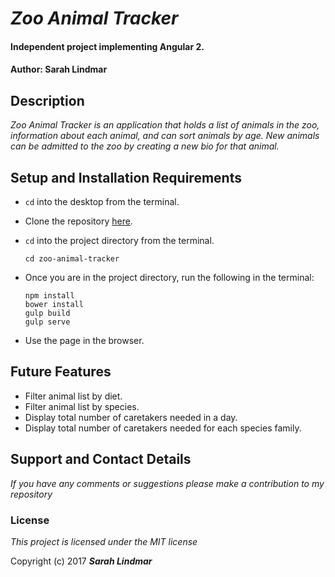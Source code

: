 # _Zoo Animal Tracker_

#### Independent project implementing Angular 2.
#### Author: Sarah Lindmar

## Description

_Zoo Animal Tracker is an application that holds a list of animals in the zoo, information about each animal, and can sort animals by age. New animals can be admitted to the zoo by creating a new bio for that animal._

## Setup and Installation Requirements

* `cd` into the desktop from the terminal.
* Clone the repository [here](https://github.com/srhcrete/zoo-animal-tracker).
* `cd` into the project directory from the terminal.

  ```
  cd zoo-animal-tracker
  ```
* Once you are in the project directory, run the following in the terminal:
  ```
  npm install
  bower install
  gulp build
  gulp serve
  ```
* Use the page in the browser.  

## Future Features     

* Filter animal list by diet.
* Filter animal list by species.
* Display total number of caretakers needed in a day.
* Display total number of caretakers needed for each species family.

## Support and Contact Details

_If you have any comments or suggestions please make a contribution to my repository_

### License

*This project is licensed under the MIT license*

Copyright (c) 2017 **_Sarah Lindmar_**
